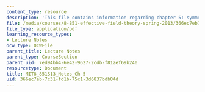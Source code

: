 ```yaml
---
content_type: resource
description: 'This file contains information regarding chapter 5: symmetries of SCET.'
file: /media/courses/8-851-effective-field-theory-spring-2013/366ec7eb7c31fd1b75c13d6837bdb04d_MIT8_851S13_SymmetOfSCET.pdf
file_type: application/pdf
learning_resource_types:
- Lecture Notes
ocw_type: OCWFile
parent_title: Lecture Notes
parent_type: CourseSection
parent_uid: 7ed94bb4-6e42-9627-2cdb-f812ef69b240
resourcetype: Document
title: MIT8_851S13_Notes_Ch 5
uid: 366ec7eb-7c31-fd1b-75c1-3d6837bdb04d
---
```

